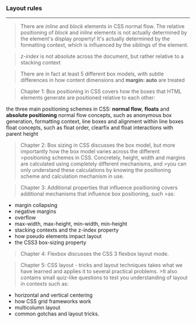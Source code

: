 ### Layout rules
-----

>There are *inline* and *block* elements in CSS normal flow.
>The relative positioning of *block* and *inline* elements is not actually determined by the element's display property! It's actually determined by the formatting context, which is influenced by the siblings of the element.

>*z-index* is not absolute across the document, but rather relative to a stacking context

>There are in fact at least 5 different box models, with subtle differences in how content dimensions and **margin: auto** are treated

>Chapter 1: Box positioning in CSS covers how the boxes that HTML elements generate are positioned relative to each other:

the three main positioning schemes in CSS: **normal flow**, **floats** and **absolute positioning**
normal flow concepts, such as anonymous box generation, formatting context, line boxes and alignment within line boxes
float concepts, such as float order, clearfix and float interactions with parent height

>Chapter 2: Box sizing in CSS discusses the box model, but more importantly how the box model varies across the different >positioning schemes in CSS. Concretely, height, width and margins are calculated using completely different mechanisms, and >you can only understand these calculations by knowing the positioning scheme and calculation mechanism in use.

>Chapter 3: Additional properties that influence positioning covers additional mechanisms that influence box positioning, such >as:

+ margin collapsing
+ negative margins
+ overflow
+ max-width, max-height, min-width, min-height
+ stacking contexts and the z-index property
+ how pseudo elements impact layout
+ the CSS3 box-sizing property

>Chapter 4: Flexbox discusses the CSS 3 flexbox layout mode.

>Chapter 5: CSS layout - tricks and layout techniques takes what we have learned and applies it to several practical problems. >It also contains small quiz-like questions to test you understanding of layout in contexts such as:

+ horizontal and vertical centering
+ how CSS grid frameworks work
+ multicolumn layout
+ common gotchas and layout tricks.
